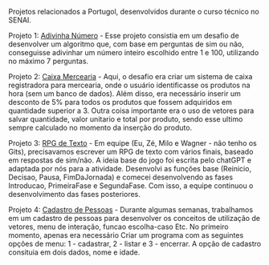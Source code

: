 Projetos relacionados a Portugol, desenvolvidos durante o curso técnico no SENAI.

Projeto 1: [Adivinha Número](https://github.com/siddigo/SENAI.Portugol/blob/main/AdivinhaNumero.por) - Esse projeto consistia em um desafio de desenvolver um algoritmo que, com base em perguntas de sim ou não, conseguisse adivinhar um número inteiro escolhido entre 1 e 100, utilizando no máximo 7 perguntas.

Projeto 2: [Caixa Mercearia](https://github.com/siddigo/SENAI.Portugol/blob/main/CaixaMercearia.por) - Aqui, o desafio era criar um sistema de caixa registradora para mercearia, onde o usuário identificasse os produtos na hora (sem um banco de dados). Além disso, era necessário inserir um desconto de 5% para todos os produtos que fossem adquiridos em quantidade superior a 3. Outra coisa importante era o uso de vetores para salvar quantidade, valor unitario e total por produto, sendo esse ultimo sempre calculado no momento da inserção do produto.

Projeto 3: [RPG de Texto](https://github.com/siddigo/SENAI.Portugol/blob/main/RPGTexto.por) - Em equipe (Eu, Zé, Milo e Wagner - não tenho os Gits), precisavamos escrever um RPG de texto com vários finais, baseado em respostas de sim/não. A ideia base do jogo foi escrita pelo chatGPT e adaptada por nós para a atividade. Desenvolvi as funções base (Reinicio, Decisao, Pausa, FimDaJornada) e comecei desenvolvendo as fases Introducao, PrimeiraFase e SegundaFase. Com isso, a equipe continuou o desenvolvimento das fases posteriores.

Projeto 4: [Cadastro de Pessoas](https://github.com/siddigo/SENAI.Portugol/blob/cadastro-pessoas/CadastroPessoas.por) - Durante algumas semanas, trabalhamos em um cadastro de pessoas para desenvolver os conceitos de utilização de vetores, menu de interação, funcao escolha-caso Etc.
    No primeiro momento, apenas era necessário Criar um programa com as seguintes opções de menu: 1 - cadastrar, 2 - listar e 3 - encerrar. A opção de cadastro consituia em dois dados, nome e idade.
